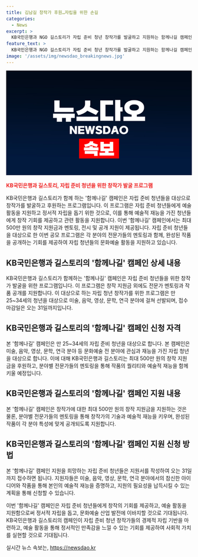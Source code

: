 ```yaml
---
title: 김남길 창작가 후원…자립을 위한 손길
categories:
  - News
excerpt: >
  KB국민은행과 NGO 길스토리가 자립 준비 청년 창작가를 발굴하고 지원하는 함께나길 캠페인을 전개한다. 최대 500만 원의 창작 지원금과 멘토링을 제공하여 자립 준비 청년들의 예술 활동을 후원하고 정서적 자립을 돕는다. KB국민은행과의 협업을 통해 창작가의 경제적 자립 기반을 구축하며, 만 25~34세 자립 준비 청년을 대상으로 미술, 음악, 영상, 문학, 연극 분야의 창작가를 선발한다. 접수 마감일은 오는 31일이다. (150자)
feature_text: >
  KB국민은행과 NGO 길스토리가 자립 준비 청년 창작가를 발굴하고 지원하는 함께나길 캠페인을 전개한다. 최대 500만 원의 창작 지원금과 멘토링을 제공하여 자립 준비 청년들의 예술 활동을 후원하고 정서적 자립을 돕는다. KB국민은행과의 협업을 통해 창작가의 경제적 자립 기반을 구축하며, 만 25~34세 자립 준비 청년을 대상으로 미술, 음악, 영상, 문학, 연극 분야의 창작가를 선발한다. 접수 마감일은 오는 31일이다. (150자)
image: '/assets/img/newsdao_breakingnews.jpg'
---
```


<p><img src="/assets/img/newsdao_breakingnews.jpg" alt="bookingtag 속보" /></p>

<p><b><span style="color: #ee2323;">KB국민은행과 길스토리, 자립 준비 청년을 위한 창작가 발굴 프로그램</span></b></p>

<p>KB국민은행과 길스토리가 함께 하는 '함께나길' 캠페인은 자립 준비 청년들을 대상으로 창작가를 발굴하고 후원하는 프로그램입니다. 이 프로그램은 자립 준비 청년들에게 예술 활동을 지원하고 정서적 자립을 돕기 위한 것으로, 이를 통해 예술적 재능을 가진 청년들에게 창작 기회를 제공하고 관련 활동을 지원합니다. 이번 '함께나길' 캠페인에서는 최대 500만 원의 창작 지원금과 멘토링, 전시 및 공개 지원이 제공됩니다. 자립 준비 청년들을 대상으로 한 이번 공모 프로그램은 각 분야의 전문가들의 멘토링과 함께, 완성된 작품을 공개하는 기회를 제공하여 자립 청년들의 문화예술 활동을 지원하고 있습니다.</p>

<h2 data-ke-size="size26">KB국민은행과 길스토리의 '함께나길' 캠페인 상세 내용</h2>

<p>KB국민은행과 길스토리가 함께하는 '함께나길' 캠페인은 자립 준비 청년들을 위한 창작가 발굴을 위한 프로그램입니다. 이 프로그램은 창작 지원금 외에도 전문가 멘토링과 작품 공개를 지원합니다. 이 대상으로 하는 자립 청년 창작가를 위한 프로그램은 만 25~34세의 청년을 대상으로 미술, 음악, 영상, 문학, 연극 분야에 걸쳐 선발되며, 접수 마감일은 오는 31일까지입니다.</p>

<h2 data-ke-size="size26">KB국민은행과 길스토리의 '함께나길' 캠페인 신청 자격</h2>

<p>본 '함께나길' 캠페인은 만 25~34세의 자립 준비 청년을 대상으로 합니다. 본 캠페인은 미술, 음악, 영상, 문학, 연극 분야 등 문화예술 전 분야에 관심과 재능을 가진 자립 청년을 대상으로 합니다. 이에 대해 KB국민은행과 길스토리는 최대 500만 원의 창작 지원금을 후원하고, 분야별 전문가들의 멘토링을 통해 작품의 퀄리티와 예술적 재능을 함께 키울 예정입니다.</p>

<h2 data-ke-size="size26">KB국민은행과 길스토리의 '함께나길' 캠페인 지원 내용</h2>

<p>본 '함께나길' 캠페인은 창작가에 대한 최대 500만 원의 창작 지원금을 지원하는 것은 물론, 분야별 전문가들의 멘토링을 통해 창작가의 기술과 예술적 재능을 키우며, 완성된 작품이 각 분야 특성에 맞게 공개되도록 지원합니다.</p>

<h2 data-ke-size="size26">KB국민은행과 길스토리의 '함께나길' 캠페인 지원 신청 방법</h2>

<p>본 '함께나길' 캠페인 지원을 희망하는 자립 준비 청년들은 지원서를 작성하여 오는 31일까지 접수하면 됩니다. 지원자들은 미술, 음악, 영상, 문학, 연극 분야에서의 참신한 아이디어와 작품을 통해 본인의 예술적 재능을 증명하고, 지원의 필요성을 납득시킬 수 있는 계획을 통해 신청할 수 있습니다.</p>

<p>이번 '함께나길' 캠페인은 자립 준비 청년들에게 창작의 기회를 제공하고, 예술 활동을 지원함으로써 정서적 자립을 돕고, 문화예술 산업 발전에 이바지할 것으로 기대됩니다. KB국민은행과 길스토리의 캠페인이 자립 준비 청년 창작가들의 경제적 자립 기반을 마련하고, 예술 활동을 통해 정서적인 만족감을 느낄 수 있는 기회를 제공하여 사회적 가치를 실현할 것으로 기대됩니다.</p>
실시간 뉴스 속보는, <a href="https://newsdao.kr" rel="dofollow">https://newsdao.kr</a>


